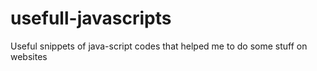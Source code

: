 # usefull-javascripts
Useful snippets of java-script codes that helped me to do some stuff on websites
